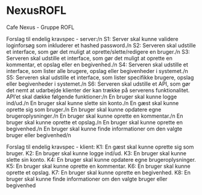# NexusROFL
Cafe Nexus - Gruppe ROFL


Forslag til endelig kravspec - server:/n
S1: Server skal kunne validere loginforsøg som inkluderer et hashed password./n
S2: Serveren skal udstille et interface, som gør det muligt at oprette/slette/redigere en bruger./n
S3: Serveren skal udstille et interface, som gør det muligt at oprette en kommentar, et opslag eller en begivenhed./n
S4: Serveren skal udstille et interface, som lister alle brugere, opslag eller begivenheder i systemet./n
S5: Serveren skal udstille et interface, som lister specifikke brugere, opslag eller begivenheder i systemet./n
S6: Serveren skal udstille et API, som gør det nemt at udarbejde klienter der kan trække på serverens funktionalitet. API’et skal dække følgende funktioner:/n
En bruger skal kunne logge ind/ud./n
En bruger skal kunne slette sin konto./n
En gæst skal kunne oprette sig som bruger./n
En bruger skal kunne opdatere egne brugeroplysninger./n
En bruger skal kunne oprette en kommentar./n
En bruger skal kunne oprette et opslag./n
En bruger skal kunne oprette en begivenhed./n
En bruger skal kunne finde informationer om den valgte bruger eller begivenhed/n

Forslag til endelig kravspec - klient:
K1: En gæst skal kunne oprette sig som bruger.
K2: En bruger skal kunne logge ind/ud.
K3: En bruger skal kunne slette sin konto.
K4: En bruger skal kunne opdatere egne brugeroplysninger.
K5: En bruger skal kunne oprette en kommentar.
K6: En bruger skal kunne oprette et opslag.
K7: En bruger skal kunne oprette en begivenhed.
K8: En bruger skal kunne finde informationer om den valgte bruger eller begivenhed

